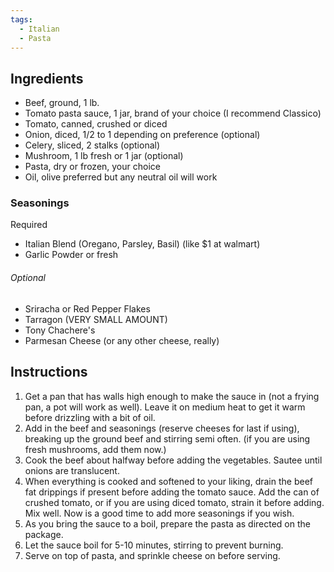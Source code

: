 ```yaml
---
tags:
  - Italian
  - Pasta
---
```

## Ingredients

- Beef, ground, 1 lb.
- Tomato pasta sauce, 1 jar, brand of your choice (I recommend Classico)
- Tomato, canned, crushed or diced
- Onion, diced, 1/2 to 1 depending on preference (optional)
- Celery, sliced, 2 stalks (optional)
- Mushroom, 1 lb fresh or 1 jar (optional)
- Pasta, dry or frozen, your choice
- Oil, olive preferred but any neutral oil will work

### Seasonings 
Required	
- Italian Blend (Oregano, Parsley, Basil) (like $1 at walmart)
- Garlic Powder or fresh
###### Optional
- Sriracha or Red Pepper Flakes
- Tarragon (VERY SMALL AMOUNT)
- Tony Chachere's
- Parmesan Cheese (or any other cheese, really)

## Instructions

1. Get a pan that has walls high enough to make the sauce in (not a frying pan, a pot will work as well). Leave it on medium heat to get it warm before drizzling with a bit of oil.
2. Add in the beef and seasonings (reserve cheeses for last if using), breaking up the ground beef and stirring semi often. (if you are using fresh mushrooms, add them now.)
3. Cook the beef about halfway before adding the vegetables. Sautee until onions are translucent.
4. When everything is cooked and softened to your liking, drain the beef fat drippings if present before adding the tomato sauce. Add the can of crushed tomato, or if you are using diced tomato, strain it before adding. Mix well. Now is a good time to add more seasonings if you wish.
5. As you bring the sauce to a boil, prepare the pasta as directed on the package.
6. Let the sauce boil for 5-10 minutes, stirring to prevent burning.
7. Serve on top of pasta, and sprinkle cheese on before serving.